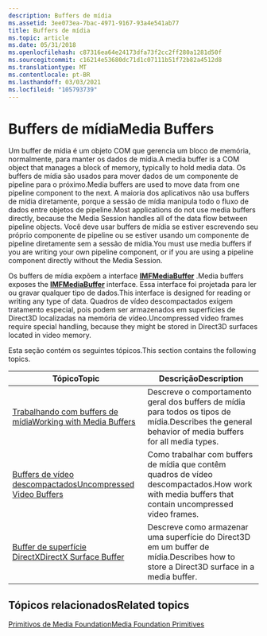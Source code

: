 ```yaml
---
description: Buffers de mídia
ms.assetid: 3ee073ea-7bac-4971-9167-93a4e541ab77
title: Buffers de mídia
ms.topic: article
ms.date: 05/31/2018
ms.openlocfilehash: c87316ea64e24173dfa73f2cc2ff280a1281d50f
ms.sourcegitcommit: c16214e53680dc71d1c07111b51f72b82a4512d8
ms.translationtype: MT
ms.contentlocale: pt-BR
ms.lasthandoff: 03/03/2021
ms.locfileid: "105793739"
---
```

# <a name="media-buffers"></a><span data-ttu-id="d18b8-103">Buffers de mídia</span><span class="sxs-lookup"><span data-stu-id="d18b8-103">Media Buffers</span></span>

<span data-ttu-id="d18b8-104">Um buffer de mídia é um objeto COM que gerencia um bloco de memória, normalmente, para manter os dados de mídia.</span><span class="sxs-lookup"><span data-stu-id="d18b8-104">A media buffer is a COM object that manages a block of memory, typically to hold media data.</span></span> <span data-ttu-id="d18b8-105">Os buffers de mídia são usados para mover dados de um componente de pipeline para o próximo.</span><span class="sxs-lookup"><span data-stu-id="d18b8-105">Media buffers are used to move data from one pipeline component to the next.</span></span> <span data-ttu-id="d18b8-106">A maioria dos aplicativos não usa buffers de mídia diretamente, porque a sessão de mídia manipula todo o fluxo de dados entre objetos de pipeline.</span><span class="sxs-lookup"><span data-stu-id="d18b8-106">Most applications do not use media buffers directly, because the Media Session handles all of the data flow between pipeline objects.</span></span> <span data-ttu-id="d18b8-107">Você deve usar buffers de mídia se estiver escrevendo seu próprio componente de pipeline ou se estiver usando um componente de pipeline diretamente sem a sessão de mídia.</span><span class="sxs-lookup"><span data-stu-id="d18b8-107">You must use media buffers if you are writing your own pipeline component, or if you are using a pipeline component directly without the Media Session.</span></span>

<span data-ttu-id="d18b8-108">Os buffers de mídia expõem a interface [**IMFMediaBuffer**](/windows/desktop/api/mfobjects/nn-mfobjects-imfmediabuffer) .</span><span class="sxs-lookup"><span data-stu-id="d18b8-108">Media buffers exposes the [**IMFMediaBuffer**](/windows/desktop/api/mfobjects/nn-mfobjects-imfmediabuffer) interface.</span></span> <span data-ttu-id="d18b8-109">Essa interface foi projetada para ler ou gravar qualquer tipo de dados.</span><span class="sxs-lookup"><span data-stu-id="d18b8-109">This interface is designed for reading or writing any type of data.</span></span> <span data-ttu-id="d18b8-110">Quadros de vídeo descompactados exigem tratamento especial, pois podem ser armazenados em superfícies de Direct3D localizadas na memória de vídeo.</span><span class="sxs-lookup"><span data-stu-id="d18b8-110">Uncompressed video frames require special handling, because they might be stored in Direct3D surfaces located in video memory.</span></span>

<span data-ttu-id="d18b8-111">Esta seção contém os seguintes tópicos.</span><span class="sxs-lookup"><span data-stu-id="d18b8-111">This section contains the following topics.</span></span>



| <span data-ttu-id="d18b8-112">Tópico</span><span class="sxs-lookup"><span data-stu-id="d18b8-112">Topic</span></span>                                                        | <span data-ttu-id="d18b8-113">Descrição</span><span class="sxs-lookup"><span data-stu-id="d18b8-113">Description</span></span>                                                          |
|--------------------------------------------------------------|----------------------------------------------------------------------|
| [<span data-ttu-id="d18b8-114">Trabalhando com buffers de mídia</span><span class="sxs-lookup"><span data-stu-id="d18b8-114">Working with Media Buffers</span></span>](working-with-media-buffers.md) | <span data-ttu-id="d18b8-115">Descreve o comportamento geral dos buffers de mídia para todos os tipos de mídia.</span><span class="sxs-lookup"><span data-stu-id="d18b8-115">Describes the general behavior of media buffers for all media types.</span></span> |
| [<span data-ttu-id="d18b8-116">Buffers de vídeo descompactados</span><span class="sxs-lookup"><span data-stu-id="d18b8-116">Uncompressed Video Buffers</span></span>](uncompressed-video-buffers.md) | <span data-ttu-id="d18b8-117">Como trabalhar com buffers de mídia que contêm quadros de vídeo descompactados.</span><span class="sxs-lookup"><span data-stu-id="d18b8-117">How work with media buffers that contain uncompressed video frames.</span></span>  |
| [<span data-ttu-id="d18b8-118">Buffer de superfície DirectX</span><span class="sxs-lookup"><span data-stu-id="d18b8-118">DirectX Surface Buffer</span></span>](directx-surface-buffer.md)         | <span data-ttu-id="d18b8-119">Descreve como armazenar uma superfície do Direct3D em um buffer de mídia.</span><span class="sxs-lookup"><span data-stu-id="d18b8-119">Describes how to store a Direct3D surface in a media buffer.</span></span>         |



 

## <a name="related-topics"></a><span data-ttu-id="d18b8-120">Tópicos relacionados</span><span class="sxs-lookup"><span data-stu-id="d18b8-120">Related topics</span></span>

<dl> <dt>

[<span data-ttu-id="d18b8-121">Primitivos de Media Foundation</span><span class="sxs-lookup"><span data-stu-id="d18b8-121">Media Foundation Primitives</span></span>](media-foundation-primitives.md)
</dt> </dl>

 

 



